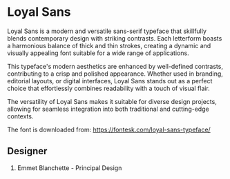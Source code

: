 # Loyal Sans

Loyal Sans is a modern and versatile sans-serif typeface that skillfully blends
contemporary design with striking contrasts. Each letterform boasts a harmonious
balance of thick and thin strokes, creating a dynamic and visually appealing
font suitable for a wide range of applications.

This typeface's modern aesthetics are enhanced by well-defined contrasts,
contributing to a crisp and polished appearance. Whether used in branding,
editorial layouts, or digital interfaces, Loyal Sans stands out as a perfect
choice that effortlessly combines readability with a touch of visual flair.

The versatility of Loyal Sans makes it suitable for diverse design projects,
allowing for seamless integration into both traditional and cutting-edge
contexts.

The font is downloaded from:
https://fontesk.com/loyal-sans-typeface/




## Designer
1. Emmet Blanchette - Principal Design
